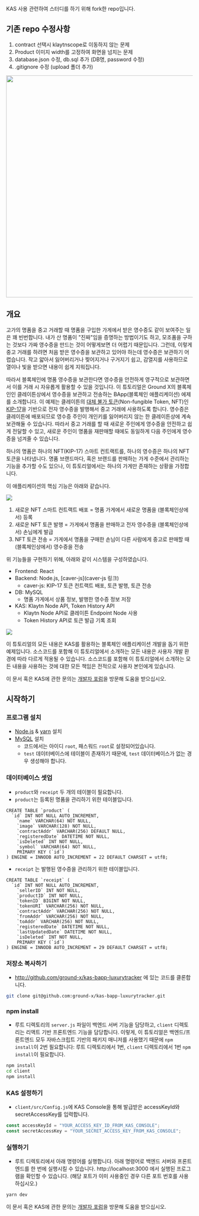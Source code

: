 

KAS 사용 관련하여 스터디를 하기 위해 fork한 repo입니다.

## 기존 repo 수정사항
1. contract 선택시 klaytnscope로 이동하지 않는 문제
2. Product 이미지 width를 고정하여 화면을 넘치는 문제
3. database.json 수정, db.sql 추가 (DB명, password 수정)
4. .gitignore 수정 (upload 폴더 추가)

  <img src="https://user-images.githubusercontent.com/304667/148885631-7fe0c333-e863-4d67-9e80-0aaed5b80529.png" width="600" />



## 개요

고가의 명품을 중고 거래할 때 명품을 구입한 가게에서 받은 영수증도 같이 보여주는 일은 꽤 빈번합니다. 내가 산 명품이 "진짜"임을 증명하는 방법이기도 하고, 모조품을 구하는 것보다 가짜 영수증을 만드는 것이 어떻게보면 더 어렵기 때문입니다. 그런데, 이렇게 중고 거래를 하려면 처음 받은 영수증을 보관하고 있어야 하는데 영수증은 보관하기 어렵습니다. 작고 얇아서 잃어버리거나 찢어지거나 구거지기 쉽고, 감열지를 사용하므로 열이나 빛을 받으면 내용이 쉽게 지워집니다.

따라서 블록체인에 명품 영수증을 보관한다면 영수증을 안전하게 영구적으로 보관하면서 이를 거래 시 자유롭게 활용할 수 있을 것입니다. 이 튜토리얼은 Ground X의 블록체인인 클레이튼상에서 영수증을 보관하고 전송하는 BApp(블록체인 애플리케이션) 에제를 소개합니다. 이 예제는 클레이튼의 [대체 불가 토큰](http://wiki.hash.kr/index.php/%EB%8C%80%EC%B2%B4%EB%B6%88%EA%B0%80%ED%86%A0%ED%81%B0)(Non-fungible Token, NFT)인 [KIP-17](https://ko.docs.klaytn.com/smart-contract/token-standard#non-fungible-token-standard-kip-17)을 기반으로 전자 영수증을 발행해서 중고 거래에 사용하도록 합니다. 영수증은 클레이튼에 배포되므로 영수증 주인이 개인키를 잃어버리지 않는 한 클레이튼상에 계속 보관해둘 수 있습니다. 따라서 중고 거래를 할 때 새로운 주인에게 영수증을 안전하고 쉽게 전달할 수 있고, 새로운 주인이 명품을 재판매할 때에도 동일하게 다음 주인에게 영수증을 넘겨줄 수 있습니다.

하나의 명품은 하나의 NFT(KIP-17) 스마트 컨트랙트를, 하나의 영수증은 하나의 NFT 토큰을 나타냅니다. 명품 브랜드마다, 혹은 브랜드를 판매하는 가게 수준에서 관리하는 기능을 추가할 수도 있으나, 이 튜토리얼에서는 하나의 가게만 존재하는 상황을 가정합니다.

이 애플리케이션의 핵심 기능은 아래와 같습니다.

![](./bapp_luxurytracker_diagram.png)

1. 새로운 NFT 스마트 컨트랙트 배포 = 명품 가게에서 새로운 명품을 (블록체인상에서) 등록
2. 새로운 NFT 토큰 발행 = 가게에서 명품을 판매하고 전자 영수증을 (블록체인상에서) 손님에게 발급
3. NFT 토큰 전송 = 가게에서 명품을 구매한 손님이 다른 사람에게 중고로 판매할 때 (블록체인상에서) 영수증을 전송

위 기능들을 구현하기 위해, 아래와 같이 시스템을 구성하였습니다.

* Frontend: React
* Backend: Node.js, [caver-js](caver-js 링크)
  * caver-js: KIP-17 토큰 컨트랙트 배포, 토큰 발행, 토큰 전송
* DB: MySQL
  * 명품 가게에서 상품 정보, 발행한 영수증 정보 저장
* KAS: Klaytn Node API, Token History API
  * Klaytn Node API로 클레이튼 Endpoint Node 사용
  * Token History API로 토큰 발급 기록 조회

![](./bapp_luxurytracker_system_diagram.png)

이 튜토리얼의 모든 내용은 KAS를 활용하는 블록체인 애플리케이션 개발을 돕기 위한 예제입니다. 소스코드를 포함해 이 튜토리얼에서 소개하는 모든 내용은 사용자 개발 환경에 따라 다르게 적용될 수 있습니다. 소스코드를 포함해 이 튜토리얼에서 소개하는 모든 내용을 사용하는 것에 대한 모든 책임은 전적으로 사용자 본인에게 있습니다.

이 문서 혹은 KAS에 관한 문의는 [개발자 포럼]()을 방문해 도움을 받으십시오.

## 시작하기

### 프로그램 설치

- [Node.js](https://nodejs.org/ko/) & [yarn](https://classic.yarnpkg.com/en/docs/install) 설치
- [MySQL](https://dev.mysql.com/doc/mysql-installation-excerpt/5.7/en/) 설치
  - 코드에서는 아이디 `root`, 패스워드 `root`로 설정되어있습니다.
  - `test` 데이터베이스에 테이블이 존재하기 때문에, `test` 데이터베이스가 없는 경우 생성해야 합니다.

### 데이터베이스 셋업

- `product`와 `receipt` 두 개의 테이블이 필요합니다.
- `product`는 등록된 명품을 관리하기 위한 테이블입니다.

```mysql
CREATE TABLE `product` (
  `id` INT NOT NULL AUTO_INCREMENT,
	`name` VARCHAR(64) NOT NULL,
	`image` VARCHAR(128) NOT NULL,
	`contractAddr` VARCHAR(256) DEFAULT NULL,
	`registeredDate` DATETIME NOT NULL,
	`isDeleted` INT NOT NULL,
	`symbol` VARCHAR(64) NOT NULL,
	PRIMARY KEY (`id`)
) ENGINE = INNODB AUTO_INCREMENT = 22 DEFAULT CHARSET = utf8;
```

- `receipt` 는 발행된 영수증을 관리하기 위한 테이블입니다.

```mysql
CREATE TABLE `receipt` (
  `id` INT NOT NULL AUTO_INCREMENT,
	`sellerID` INT NOT NULL,
	`productID` INT NOT NULL,
	`tokenID` BIGINT NOT NULL,
	`tokenURI` VARCHAR(256) NOT NULL,
	`contractAddr` VARCHAR(256) NOT NULL,
	`fromAddr` VARCHAR(256) NOT NULL,
	`toAddr` VARCHAR(256) NOT NULL,
	`registeredDate` DATETIME NOT NULL,
	`lastUpdatedDate` DATETIME NOT NULL,
	`isDeleted` INT NOT NULL,
	PRIMARY KEY (`id`)
) ENGINE = INNODB AUTO_INCREMENT = 29 DEFAULT CHARSET = utf8;
```

### 저장소 복사하기

- http://github.com/ground-x/kas-bapp-luxurytracker 에 있는 코드를 클론합니다.

```bash
git clone git@github.com:ground-x/kas-bapp-luxurytracker.git
```

### npm install

- 루트 디렉토리의 `server.js` 파일이 백엔드 서버 기능을 담당하고, `client` 디렉토리는 리액트 기반 프론트엔드 기능을 담당합니다. 이렇게, 이 튜토리얼은 백엔드/프론트엔드 모두 자바스크립트 기반의 패키지 매니저를 사용했기 때문에 `npm install`이 2번 필요합니다: 루트 디렉토리에서 1번, `client` 디렉토리에서 1번 `npm install`이 필요합니다.

```bash
npm install
cd client
npm install
```

### KAS 설정하기

- `client/src/Config.js`에 KAS Console을 통해 발급받은 accessKeyId와 secretAccessKey를 입력합니다.

```js
const accessKeyId = "YOUR_ACCESS_KEY_ID_FROM_KAS_CONSOLE";
const secretAccessKey = "YOUR_SECRET_ACCESS_KEY_FROM_KAS_CONSOLE";
```

### 실행하기

- 루트 디렉토리에서 아래 명령어를 실행합니다. 아래 명령어로 백엔드 서버와 프론트엔드를 한 번에 실행시킬 수 있습니다. http://localhost:3000 에서 실행된 프로그램을 확인할 수 있습니다.
  (해당 포트가 이미 사용중인 경우 다른 포트 번호를 사용하십시오.)

```bash
yarn dev
```

이 문서 혹은 KAS에 관한 문의는 [개발자 포럼](https://forum.klaytn.com/)을 방문해 도움을 받으십시오.
